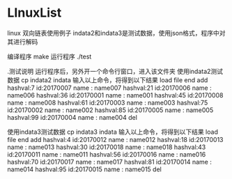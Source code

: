 # LInuxList

linux 双向链表使用例子
indata2和indata3是测试数据，使用json格式，程序中对其进行解码

编译程序
make
运行程序
./test 

.测试说明
运行程序后，另外开一个命令行窗口，进入该文件夹
使用indata2测试数据
cp indata2 indata
输入以上命令，将得到以下结果
load file end 
add 
    hashval:7  id:20170007 name : name007 
    hashval:21  id:20170006 name : name006 
    hashval:36  id:20170001 name : name001 
    hashval:45  id:20170008 name : name008 
    hashval:61  id:20170003 name : name003 
    hashval:75  id:20170002 name : name002 
    hashval:85  id:20170005 name : name005 
    hashval:99  id:20170004 name : name004 
del 

使用indata3测试数据
cp indata3 indata
输入以上命令，将得到以下结果
load file end 
add 
    hashval:4  id:20170012 name : name012 
    hashval:18  id:20170013 name : name013 
    hashval:30  id:20170018 name : name018 
    hashval:43  id:20170011 name : name011 
    hashval:56  id:20170016 name : name016 
    hashval:70  id:20170017 name : name017 
    hashval:81  id:20170014 name : name014 
    hashval:95  id:20170015 name : name015 
del 